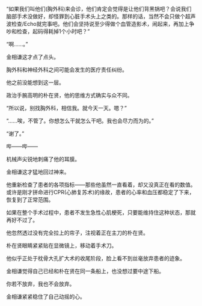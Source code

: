 “如果我们叫他们(胸外科)来会诊，他们肯定会觉得是让他们背黑锅吧？会说我们脑部手术没做好，却怪罪到心脏手术头上之类的。那样的话，当然不会只做个超声波检查/Echo就完事吧。他们会坚持说至少得做个血管造影术，闹起来，再加上争吵和检查，起码得耗掉1个小时吧？”

“啊……。”

金相谦这才点了点头。

胸外科和神经外科之间可能会发生的医疗责任纠纷。

他之前没能想到这一层。

政治手腕高明的朴在贤，他的思维方式确实与众不同。

“所以说，别找胸外科，相信我。就今天一天。嗯？”

“……唉，不管了。你想怎么干就怎么干吧。我也会尽力而为的。”

“谢了。”

哔——哔——

机械声尖锐地刺痛了他的耳膜。

金相谦这才猛地回过神来。

他重新检查了患者的各项指标——那些他虽然一直看着，却又没真正在看的数值。或许是刚才拼命进行CPR(心肺复苏术)的缘故，患者的心率和血压都稳定了下来，恢复到了正常范围。

如果在整个手术过程中，患者不发生急性心肌梗死，只要能维持住这种状态，那就再好不过了。

他忽然透过没有完全拉上的帘子，注视着正在主刀的朴在贤。

朴在贤眼睛紧紧贴在显微镜上，移动着手术刀。

他似乎正处于枕骨大孔扩大术的收尾阶段，脸上看不到丝毫放弃患者的迹象。

金相谦觉得自己已经和朴在贤在同一条船上，也没想过要中途下船。

你若不放弃，我也不会放弃。

金相谦紧紧稳住了自己动摇的心。